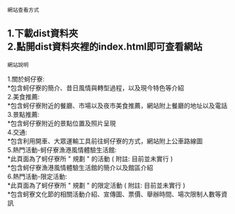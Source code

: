  ```網站查看方式 ```

1.下載dist資料夾  
2.點開dist資料夾裡的index.html即可查看網站  
------------------------------------------
 ```網站說明 ```

1.關於蚵仔寮:  
*包含蚵仔寮的簡介、昔日風情與轉型過程，以及現今特色等介紹  
2.美食推薦:  
*包含蚵仔寮附近的餐廳、市場以及夜市美食推薦，網站附上餐廳的地址以及電話  
3.景點推薦:  
*包含蚵仔寮附近的景點位置及照片呈現  
4.交通:  
*包含利用開車、大眾運輸工具前往蚵仔寮的方式，網站附上公車路線圖  
5.熱門活動-蚵仔寮漁港風情體驗生活館:  
*此頁面為了蚵仔寮所 " 規劃 " 的活動 ( 附註: 目前並未實行 )  
*包含蚵仔寮漁港風情體驗生活館的簡介以及館區介紹  
6.熱門活動-限定活動:  
*此頁面為了蚵仔寮所 " 規劃 " 的限定活動 ( 附註: 目前並未實行 )  
*包含蚵寮文化節的相關活動介紹、宣傳圖、票價、舉辦時間、場次限制人數等資訊
